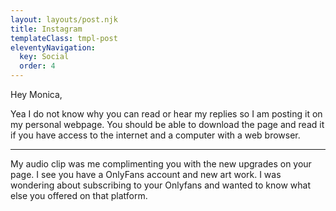 ```yaml
---
layout: layouts/post.njk
title: Instagram
templateClass: tmpl-post
eleventyNavigation:
  key: Social
  order: 4
---
```


Hey Monica,

Yea I do not know why you can read or hear my replies so I am 
posting it on my personal webpage. You should be able to download the 
page and read it if you have access to the internet and a computer with a
web browser.

_________________________________________________________________________

My audio clip was me complimenting you with the new upgrades on your page.
I see you have a OnlyFans account and new art work. I was wondering about 
subscribing to your Onlyfans and wanted to know what else you offered on that platform.



